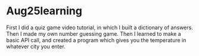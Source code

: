 # Aug25learning
First I did a quiz game video tutorial, in which I built a dictionary of answers.  Then I made my own number guessing game.  Then I learned to make a basic API call, and created a program which gives you the temperature in whatever city you enter.
